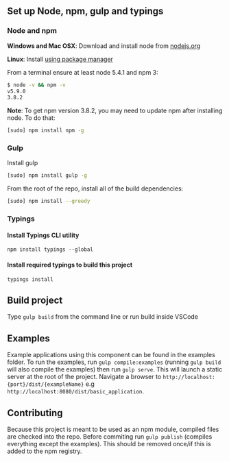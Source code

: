 ## Set up Node, npm, gulp and typings

### Node and npm
**Windows and Mac OSX**: Download and install node from [nodejs.org](http://nodejs.org/)

**Linux**: Install [using package manager](https://nodejs.org/en/download/package-manager/)

From a terminal ensure at least node 5.4.1 and npm 3:
```bash
$ node -v && npm -v
v5.9.0
3.8.2
```
**Note**: To get npm version 3.8.2, you may need to update npm after installing node.  To do that:
```bash
[sudo] npm install npm -g
```

### Gulp
Install gulp
```bash
[sudo] npm install gulp -g
```
From the root of the repo, install all of the build dependencies:
```bash
[sudo] npm install --greedy
```

### Typings
#### Install Typings CLI utility
`npm install typings --global`

#### Install required typings to build this project
`typings install`

## Build project
Type `gulp build` from the command line or run build inside VSCode

## Examples 
Example applications using this component can be found in the examples folder. To run the examples,
run `gulp compile:examples` (running `gulp build` will also compile the examples) then run `gulp serve`. This will launch a static server at the root of the project.
Navigate a browser to `http://localhost:{port}/dist/{exampleName}` e.g `http://localhost:8080/dist/basic_application`.


## Contributing
Because this project is meant to be used as an npm module, compiled files are checked into the repo. Before commiting run `gulp publish` (compiles
everything except the examples). This should be removed once/if this is added to the npm registry.